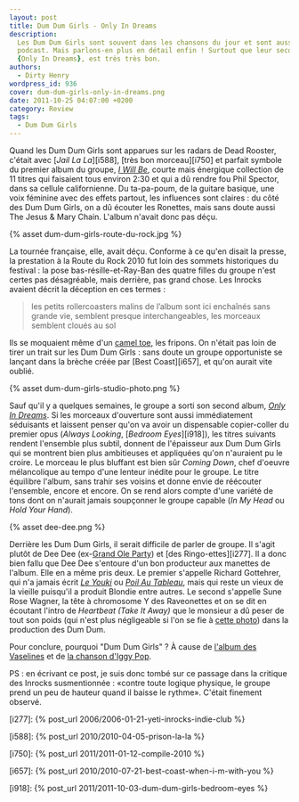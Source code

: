 ```yaml
---
layout: post
title: Dum Dum Girls - Only In Dreams
description:
  Les Dum Dum Girls sont souvent dans les chansons du jour et sont aussi sur le
  podcast. Mais parlons-en plus en détail enfin ! Surtout que leur second album,
  {Only In Dreams}, est très très bon.
authors:
  - Dirty Henry
wordpress_id: 936
cover: dum-dum-girls-only-in-dreams.png
date: 2011-10-25 04:07:00 +0200
category: Review
tags:
  - Dum Dum Girls
---
```


Quand les Dum Dum Girls sont apparues sur les radars de Dead Rooster, c'était
avec [_Jail La La_][i588], [très bon morceau][i750] et parfait symbole du
premier album du groupe, [_I Will Be_][5], courte mais énergique collection de
11 titres qui faisaient tous environ 2:30 et qui a dû rendre fou Phil Spector,
dans sa cellule californienne. Du ta-pa-poum, de la guitare basique, une voix
féminine avec des effets partout, les influences sont claires : du côté des Dum
Dum Girls, on a dû écouter les Ronettes, mais sans doute aussi The Jesus & Mary
Chain. L'album n'avait donc pas déçu.

{% asset dum-dum-girls-route-du-rock.jpg %}

La tournée française, elle, avait déçu. Conforme à ce qu'en disait la presse, la
prestation à la Route du Rock 2010 fut loin des sommets historiques du
festival : la pose bas-résille-et-Ray-Ban des quatre filles du groupe n'est
certes pas désagréable, mais derrière, pas grand chose. Les Inrocks avaient
décrit la déception en ces termes :

> les petits rollercoasters malins de l’album sont ici enchaînés sans grande
> vie, semblent presque interchangeables, les morceaux semblent cloués au sol

Ils se moquaient même d'un [camel toe](http://fr.wikipedia.org/wiki/Cameltoe),
les fripons. On n'était pas loin de tirer un trait sur les Dum Dum Girls : sans
doute un groupe opportuniste se lançant dans la brèche créée par [Best
Coast][i657], et qu'on aurait vite oublié.

{% asset dum-dum-girls-studio-photo.png %}

Sauf qu'il y a quelques semaines, le groupe a sorti son second album, [_Only In
Dreams_][6]. Si les morceaux d'ouverture sont aussi immédiatement séduisants et
laissent penser qu'on va avoir un dispensable copier-coller du premier opus
(_Always Looking_, [_Bedroom Eyes_][i918]), les titres suivants rendent
l'ensemble plus subtil, donnent de l'épaisseur aux Dum Dum Girls qui se montrent
bien plus ambitieuses et appliquées qu'on n'auraient pu le croire. Le morceau le
plus bluffant est bien sûr _Coming Down_, chef d'oeuvre mélancolique au tempo
d'une lenteur inédite pour le groupe. Le titre équilibre l'album, sans trahir
ses voisins et donne envie de réécouter l'ensemble, encore et encore. On se rend
alors compte d'une variété de tons dont on n'aurait jamais soupçonner le groupe
capable (_In My Head_ ou _Hold Your Hand_).

{% asset dee-dee.png %}

Derrière les Dum Dum Girls, il serait difficile de parler de groupe. Il s'agit
plutôt de Dee Dee (ex-[Grand Ole Party][1]) et [des Ringo-ettes][i277]. Il a
donc bien fallu que Dee Dee s'entoure d'un bon producteur aux manettes de
l'album. Elle en a même pris deux. Le premier s'appelle Richard Gottehrer, qui
n'a jamais écrit [_Le Youki_][2] ou [_Poil Au Tableau_][3], mais qui reste un
vieux de la vieille puisqu'il a produit Blondie entre autres. Le second
s'appelle Sune Rose Wagner, la tête à chromosome Y des Raveonettes et on se dit
en écoutant l'intro de _Heartbeat (Take It Away)_ que le monsieur a dû peser de
tout son poids (qui n'est plus négligeable si l'on se fie à [cette photo][4])
dans la production des Dum Dum.

Pour conclure, pourquoi "Dum Dum Girls" ? À cause de [l'album des Vaselines][7]
et de [la chanson d'Iggy Pop][8].

PS : en écrivant ce post, je suis donc tombé sur ce passage dans la critique des
Inrocks susmentionnée : «contre toute logique physique, le groupe prend un peu
de hauteur quand il baisse le rythme». C'était finement observé.

[i277]: {% post_url 2006/2006-01-21-yeti-inrocks-indie-club %}

[i588]: {% post_url 2010/2010-04-05-prison-la-la %}

[i750]: {% post_url 2011/2011-01-12-compile-2010 %}

[i657]: {% post_url 2010/2010-07-21-best-coast-when-i-m-with-you %}

[i918]: {% post_url 2011/2011-10-03-dum-dum-girls-bedroom-eyes %}

[1]:
  https://www.youtube.com/watch?v=Xziod5qt03k
  "Grand Ole Party - Look Out Young Son"
[2]: https://www.youtube.com/watch?v=Wx7vKvQ4axQ "Richard Gotainer - Le Youki"
[3]: https://youtu.be/SghaF3fcflE "Richard Gotainer - Poil au Tableau"
[4]:
  https://en.wikipedia.org/wiki/File:Sune_Rose_Wagner_-_The_Raveonettes_-_Roskilde_Festival_2011.jpg
[5]: https://album.link/fr/i/361459878
[6]: https://album.link/fr/i/669296492
[7]:
  https://en.wikipedia.org/wiki/Dum-Dum_(album)
  "Page Wikipedia de l'album Dum-Dum des Vaselines"
[8]: https://song.link/fr/i/1440889155 "Iggy Pop - Dum Dum Boys"
